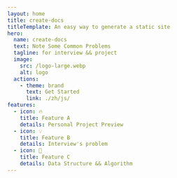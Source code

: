 ```yaml
---
layout: home
title: create-docs
titleTemplate: An easy way to generate a static site
hero:
  name: create-docs
  text: Note Some Common Problems
  tagline: for interview && project
  image:
    src: /logo-large.webp
    alt: logo
  actions:
    - theme: brand
      text: Get Started
      link: ./zh/js/
features:
  - icon: 🔥
    title: Feature A
    details: Personal Project Preview
  - icon: 💡
    title: Feature B
    details: Interview's problem
  - icon: 🚀
    title: Feature C
    details: Data Structure && Algorithm
---
```

